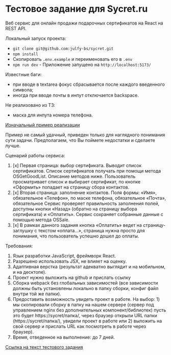# Тестовое задание для Sycret.ru

Веб сервис для онлайн продажи подарочных сертификатов на React на REST API.

Локальный запуск проекта:
- `git clone git@github.com:julfy-bs/sycret.git`
- `npm install`
- Скопировать `.env.example` и переименовать его в `.env`
- `npm run dev` - Приложение запущено на `http://localhost:5173/`



Известные баги:
- при вводе в textarea фокус сбрасывается после каждого введенного символа;
- иногда при вводе почты в инпут отключается backspace.

Не реализовано из ТЗ:
- маска для инпута номера телефона.

[Изначальный пример реализации](https://sycret.ru/service/onlinesale/?apikey=011ba11bdcad4fa396660c2ec447ef14)

Пример не самый удачный, приведен только для наглядного понимания сути задачи.
Предполагаем, что Вы поймете недостатки и сделаете лучше.

Сценарий работы сервиса:
1. [x] Первая страница: выбор сертификата.
   Выводит список сертификатов. Список сертификатов получать при помощи метода
   OSGetGoodList. Описание методов ниже.
   Пользователь просматривает список и выбирает сертификат, по кнопке «Оформить»
   попадает на страницу сбора контактов.
2. [x] Вторая страница: заполнение контактов.
   Поля формы:
   «Имя», обязательное
   «Телефон», по маске телефона, обязательное
   «Почта», обязательное
   Сервис проверяет правильность заполнения полей, доступны кнопки «Назад» (обратно на
   страницу выбора сертификата) и «Оплатить».
   Сервис сохраняет собранные данные с помощью метода OSSale.
3. [x] В рамках данного задания кнопка «Оплатить» ведет на страницу-заглушку с текстом
   «оплата…», страница нужна просто для понимания, что пользователь успешно дошел до
   оплаты.

Требования:
1. Язык разработки JavaScript, фреймворк React.
2. Разрешено использовать JSX, не влияет на оценку.
3. Адаптивная верстка (результат адекватно выглядит и на мобильном, и на
   десктопе).
4. Проект нужно выложить на github и прислать ссылку
5. Сборка webpack без глобальных зависимостей (все зависимости должны быть
   установлены локально в папку сборки, конфиг файл внутри той же папки).
6. Предоставить возможность увидеть проект в работе. На выбор: 1) мы скопировали
   сборку в папку на нашем сервере (сервер под управлением nginx без дополнительных
   компонент/библиотек) пусть это будет https://sycret/папка/, через браузер открыли URL
   папки (https://sycret/папка/), увидели проект в работе или 2) выложить на свой сервер и
   прислать URL как посмотреть в работе через браузер).
7. Время, отведенное на выполнение: до 7 дней.

[Ссылка на текст тестового задания](https://sycret.ru/files/testwork/testwork_react23.pdf)
